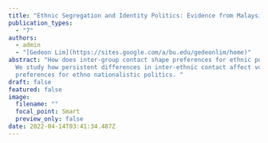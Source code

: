 ```yaml
---
title: "Ethnic Segregation and Identity Politics: Evidence from Malaysia"
publication_types:
  - "7"
authors:
  - admin
  - "[Gedeon Lim](https://sites.google.com/a/bu.edu/gedeonlim/home)"
abstract: "How does inter-group contact shape preferences for ethnic politics?
  We study how persistent differences in inter-ethnic contact affect voter
  preferences for ethno nationalistic politics. "
draft: false
featured: false
image:
  filename: ""
  focal_point: Smart
  preview_only: false
date: 2022-04-14T03:41:34.487Z
---
```

